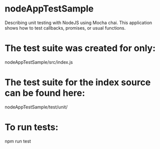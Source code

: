 # nodeAppTestSample
Describing unit testing with NodeJS using Mocha chai.
This application shows how to test callbacks, promises, or usual functions.

# The test suite was created for only:
nodeAppTestSample/src/index.js 

# The test suite for the index source can be found here:
nodeAppTestSample/test/unit/

# To run tests:
npm run test
